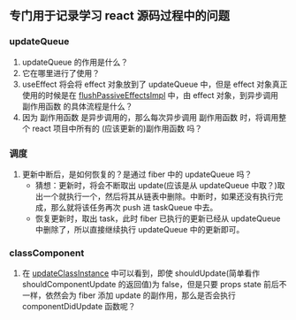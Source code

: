 ## 专门用于记录学习 react 源码过程中的问题

### updateQueue

1. updateQueue 的作用是什么？
2. 它在哪里进行了使用？
3. useEffect 将会将 effect 对象放到了 updateQueue 中，但是 effect 对象真正使用的时候是在 [flushPassiveEffectsImpl](src/react/v17/react-reconciler/src/ReactFiberWorkLoop.old.js) 中，由 effect 对象，到异步调用 副作用函数 的具体流程是什么？
4. 因为 副作用函数 是异步调用的，那么每次异步调用 副作用函数 时，将调用整个 react 项目中所有的 (应该更新的)副作用函数 吗？

### 调度

1. 更新中断后，是如何恢复的？是通过 fiber 中的 updateQueue 吗？
   - 猜想：更新时，将会不断取出 update(应该是从 updateQueue 中取？)取出一个就执行一个，然后将其从链表中删除。中断时，如果还没有执行完成，那么就将该任务再次 push 进 taskQueue 中去。
   - 恢复更新时，取出 task，此时 fiber 已执行的更新已经从 updateQueue 中删除了，所以直接继续执行 updateQueue 中的更新即可。

### classComponent

1. 在 [updateClassInstance](src/react/v17/react-reconciler/src/ReactFiberClassComponent.old.js) 中可以看到，即使 shouldUpdate(简单看作 shouldComponentUpdate 的返回值)为 false，但是只要 props state 前后不一样，依然会为 fiber 添加 update 的副作用，那么是否会执行 componentDidUpdate 函数呢？ 